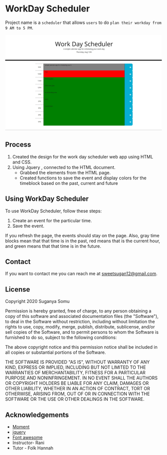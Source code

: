 # WorkDay Scheduler

Project name is a `scheduler` that allows `users` to do `plan their workday from 9 AM to 5 PM`.

![Product Name Screen Shot][product-screenshot]

## Process

1. Created the design for the work day scheduler web app using HTML and CSS.
2. Using Jquery , connected to the HTML document.
   - Grabbed the elements from the HTML page.
   - Created functions to save the event and display colors for the timeblock based on the past, current and future

## Using WorkDay Scheduler

To use WorkDay Scheduler, follow these steps:

1. Create an event for the particular time.
2. Save the event.

If you refresh the page, the events should stay on the page. Also, gray time blocks mean that that time is in the past, red means that is the current hour, and green means that that time is in the future.

## Contact

If you want to contact me you can reach me at sweetsugan12@gmail.com.

## License

Copyright 2020 Suganya Somu

Permission is hereby granted, free of charge, to any person obtaining a copy of this software and associated documentation files (the "Software"), to deal in the Software without restriction, including without limitation the rights to use, copy, modify, merge, publish, distribute, sublicense, and/or sell copies of the Software, and to permit persons to whom the Software is furnished to do so, subject to the following conditions:

The above copyright notice and this permission notice shall be included in all copies or substantial portions of the Software.

THE SOFTWARE IS PROVIDED "AS IS", WITHOUT WARRANTY OF ANY KIND, EXPRESS OR IMPLIED, INCLUDING BUT NOT LIMITED TO THE WARRANTIES OF MERCHANTABILITY, FITNESS FOR A PARTICULAR PURPOSE AND NONINFRINGEMENT. IN NO EVENT SHALL THE AUTHORS OR COPYRIGHT HOLDERS BE LIABLE FOR ANY CLAIM, DAMAGES OR OTHER LIABILITY, WHETHER IN AN ACTION OF CONTRACT, TORT OR OTHERWISE, ARISING FROM, OUT OF OR IN CONNECTION WITH THE SOFTWARE OR THE USE OR OTHER DEALINGS IN THE SOFTWARE.

## Acknowledgements

- [Moment](https://momentjs.com/)
- [jquery](https://jquery.com/)
- [Font awesome](https://fontawesome.com/)
- Instructor- Rani
- Tutor - Folk Hannah

<!-- MARKDOWN LINKS & IMAGES -->

[product-screenshot]: images/WorkDayScheduler.JPG
